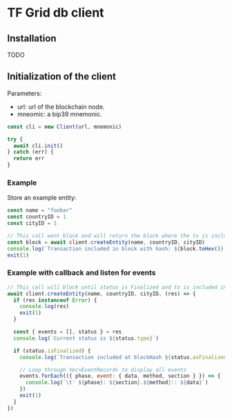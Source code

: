 # TF Grid db client

## Installation

TODO

## Initialization of the client

Parameters:

- url: url of the blockchain node.
- mneomic: a bip39 mnemonic. 

```js
const cli = new Client(url, mnemonic)

try {
  await cli.init()
} catch (err) {
  return err
}
```

### Example

Store an example entity:

```js
const name = "foobar"
const countryID = 1
const cityID = 1
```

```js
// This call wont block and will return the block where the tx is included
const block = await client.createEntity(name, countryID, cityID)
console.log(`Transaction included in block with hash: ${block.toHex()}`)
exit(1)
```

### Example with callback and listen for events

```js
// This call will block until status is Finalized and tx is included in a block and validated
await client.createEntity(name, countryID, cityID, (res) => {
  if (res instanceof Error) {
    console.log(res)
    exit(1)
  }

  const { events = [], status } = res
  console.log(`Current status is ${status.type}`)

  if (status.isFinalized) {
    console.log(`Transaction included at blockHash ${status.asFinalized}`)

    // Loop through Vec<EventRecord> to display all events
    events.forEach(({ phase, event: { data, method, section } }) => {
      console.log(`\t' ${phase}: ${section}.${method}:: ${data}`)
    })
    exit(1)
  }
})
```